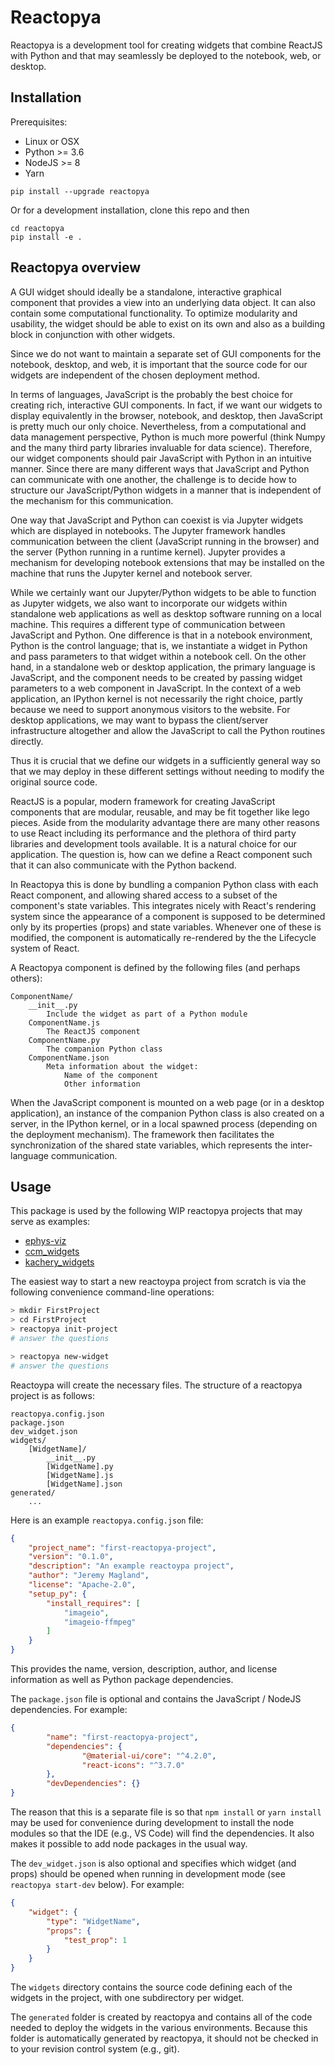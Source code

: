 # Reactopya

Reactopya is a development tool for creating widgets that combine ReactJS with Python and that may seamlessly be deployed to the notebook, web, or desktop.

## Installation

Prerequisites:

* Linux or OSX
* Python >= 3.6
* NodeJS >= 8
* Yarn

```
pip install --upgrade reactopya
```

Or for a development installation, clone this repo and then

```
cd reactopya
pip install -e .
```

## Reactopya overview

A GUI widget should ideally be a standalone, interactive graphical component that provides a view into an underlying data object. It can also contain some computational functionality. To optimize modularity and usability, the widget should be able to exist on its own and also as a building block in conjunction with other widgets.

Since we do not want to maintain a separate set of GUI components for the notebook, desktop, and web, it is important that the source code for our widgets are independent of the chosen deployment method.

In terms of languages, JavaScript is the probably the best choice for creating rich, interactive GUI components. In fact, if we want our widgets to display equivalently in the browser, notebook, and desktop, then JavaScript is pretty much our only choice. Nevertheless, from a computational and data management perspective, Python is much more powerful (think Numpy and the many third party libraries invaluable for data science). Therefore, our widget components should pair JavaScript with Python in an intuitive manner. Since there are many different ways that JavaScript and Python can communicate with one another, the challenge is to decide how to structure our JavaScript/Python widgets in a manner that is independent of the mechanism for this communication.

One way that JavaScript and Python can coexist is via Jupyter widgets which are displayed in notebooks. The Jupyter framework handles communication between the client (JavaScript running in the browser) and the server (Python running in a runtime kernel). Jupyter provides a mechanism for developing notebook extensions that may be installed on the machine that runs the Jupyter kernel and notebook server.

While we certainly want our Jupyter/Python widgets to be able to function as Jupyter widgets, we also want to incorporate our widgets within standalone web applications as well as desktop software running on a local machine. This requires a different type of communication between JavaScript and Python. One difference is that in a notebook environment, Python is the control language; that is, we instantiate a widget in Python and pass parameters to that widget within a notebook cell. On the other hand, in a standalone web or desktop application, the primary language is JavaScript, and the component needs to be created by passing widget parameters to a web component in JavaScript. In the context of a web application, an IPython kernel is not necessarily the right choice, partly because we need to support anonymous visitors to the website. For desktop applications, we may want to bypass the client/server infrastructure altogether and allow the JavaScript to call the Python routines directly.

Thus it is crucial that we define our widgets in a sufficiently general way so that we may deploy in these different settings without needing to modify the original source code.

ReactJS is a popular, modern framework for creating JavaScript components that are modular, reusable, and may be fit together like lego pieces. Aside from the modularity advantage there are many other reasons to use React including its performance and the plethora of third party libraries and development tools available. It is a natural choice for our application. The question is, how can we define a React component such that it can also communicate with the Python backend.

In Reactopya this is done by bundling a companion Python class with each React component, and allowing shared access to a subset of the component's state variables. This integrates nicely with React's rendering system since the appearance of a component is supposed to be determined only by its properties (props) and state variables. Whenever one of these is modified, the component is automatically re-rendered by the the Lifecycle system of React.

A Reactopya component is defined by the following files (and perhaps others):

```
ComponentName/
    __init__.py
        Include the widget as part of a Python module
    ComponentName.js
        The ReactJS component
    ComponentName.py
        The companion Python class
    ComponentName.json
        Meta information about the widget:
            Name of the component
            Other information
```

When the JavaScript component is mounted on a web page (or in a desktop application), an instance of the companion Python class is also created on a server, in the IPython kernel, or in a local spawned process (depending on the deployment mechanism). The framework then facilitates the synchronization of the shared state variables, which represents the inter-language communication.

## Usage

This package is used by the following WIP reactopya projects that may serve as examples:

* [ephys-viz](https://github.com/flatironinstitute/ephys-viz)
* [ccm_widgets](https://github.com/flatironinstitute/ccm_widgets)
* [kachery_widgets](https://github.com/flatironinstitute/kachery/kachery_widgets)

The easiest way to start a new reactoypa project from scratch is via the following convenience command-line operations:

```bash
> mkdir FirstProject
> cd FirstProject
> reactopya init-project
# answer the questions

> reactopya new-widget
# answer the questions
```

Reactoypa will create the necessary files. The structure of a reactopya project is as follows:

```
reactopya.config.json
package.json
dev_widget.json
widgets/
    [WidgetName]/
        __init__.py
        [WidgetName].py
        [WidgetName].js
        [WidgetName].json
generated/
    ...
```

Here is an example `reactopya.config.json` file:

```json
{
    "project_name": "first-reactopya-project",
    "version": "0.1.0",
    "description": "An example reactoypa project",
    "author": "Jeremy Magland",
    "license": "Apache-2.0",
    "setup_py": {
        "install_requires": [
            "imageio",
            "imageio-ffmpeg"
        ]
    }
}
```

This provides the name, version, description, author, and license information as well as Python package dependencies.

The `package.json` file is optional and contains the JavaScript / NodeJS dependencies. For example:

```json
{
        "name": "first-reactopya-project",
        "dependencies": {
                "@material-ui/core": "^4.2.0",
                "react-icons": "^3.7.0"
        },
        "devDependencies": {}
}
```

The reason that this is a separate file is so that `npm install` or `yarn install` may be used for convenience during development to install the node modules so that the IDE (e.g.,  VS Code) will find the dependencies. It also makes it possible to add node packages in the usual way.

The `dev_widget.json` is also optional and specifies which widget (and props) should be opened when running in development mode (see `reactopya start-dev` below). For example:

```json
{
    "widget": {
        "type": "WidgetName",
        "props": {
            "test_prop": 1
        }
    }
}
```

The `widgets` directory contains the source code defining each of the widgets in the project, with one subdirectory per widget.

The `generated` folder is created by reactopya and contains all of the code needed to deploy the widgets in the various environments. Because this folder is automatically generated by reactopya, it should not be checked in to your revision control system (e.g., git).

